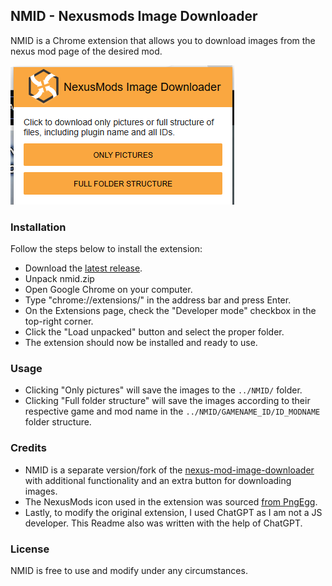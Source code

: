 ## NMID - Nexusmods Image Downloader
NMID is a Chrome extension that allows you to download images from the nexus mod page of the desired mod.

![](example.png)

### Installation
Follow the steps below to install the extension:

- Download the [latest release](https://github.com/gkalian/nmid/releases).
- Unpack nmid.zip
- Open Google Chrome on your computer.
- Type "chrome://extensions/" in the address bar and press Enter.
- On the Extensions page, check the "Developer mode" checkbox in the top-right corner.
- Click the "Load unpacked" button and select the proper folder.
- The extension should now be installed and ready to use.

### Usage

- Clicking "Only pictures" will save the images to the `../NMID/` folder. 
- Clicking "Full folder structure" will save the images according to their respective game and mod name in the `../NMID/GAMENAME_ID/ID_MODNAME` folder structure.

### Credits
- NMID is a separate version/fork of the [nexus-mod-image-downloader](https://github.com/lazytwinkletoes/nexus-mod-image-downloader) with additional functionality and an extra button for downloading images. 
- The NexusMods icon used in the extension was sourced [from PngEgg](https://www.pngegg.com/en/png-ibdop).
- Lastly, to modify the original extension, I used ChatGPT as I am not a JS developer. 
This Readme also was written with the help of ChatGPT.

### License
NMID is free to use and modify under any circumstances.